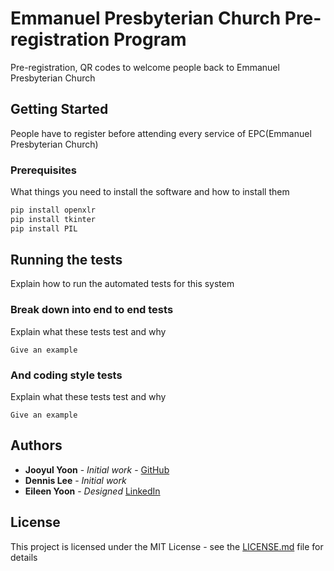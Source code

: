 # Emmanuel Presbyterian Church Pre-registration Program

Pre-registration, QR codes to welcome people back to Emmanuel Presbyterian Church

## Getting Started

People have to register before attending every service of EPC(Emmanuel Presbyterian Church)

### Prerequisites

What things you need to install the software and how to install them

```python
pip install openxlr
pip install tkinter
pip install PIL
```

## Running the tests

Explain how to run the automated tests for this system

### Break down into end to end tests

Explain what these tests test and why

```
Give an example
```

### And coding style tests

Explain what these tests test and why

```
Give an example
```

## Authors

- **Jooyul Yoon** - _Initial work_ - [GitHub](https://github.com/jooyul-yoon)
- **Dennis Lee** - _Initial work_
- **Eileen Yoon** - _Designed_ [LinkedIn](https://www.linkedin.com/in/jooyoungeileenyoon/)

## License

This project is licensed under the MIT License - see the [LICENSE.md](LICENSE.md) file for details
